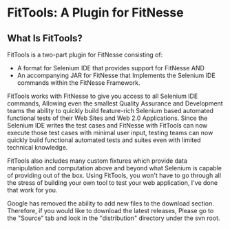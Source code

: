 # FitTools: A Plugin for FitNesse #

## What Is FitTools? ##
FitTools is a two-part plugin for FitNesse consisting of:

  * A format for Selenium IDE that provides support for FitNesse AND
  * An accompanying JAR for FitNesse that Implements the Selenium IDE commands within the FitNesse Framework.

FitTools works with FitNesse to give you access to all Selenium IDE commands, Allowing even the smallest Quality Assurance and Development teams the ability to quickly build feature-rich Selenium based automated functional tests of their Web Sites and Web 2.0 Applications.  Since the Selenium IDE writes the test cases and FitNesse with FitTools can now execute those test cases with minimal user input, testing teams can now quickly build functional automated tests and suites even with limited technical knowledge.

FitTools also includes many custom fixtures which provide data manipulation and computation above and beyond what Selenium is capable of providing out of the box.  Using FitTools, you won't have to go through all the stress of building your own tool to test your web application, I've done that work for you.

Google has removed the ability to add new files to the download section. Therefore, if you would like to download the latest releases, Please go to the "Source" tab and look in the "distribution" directory under the svn root.